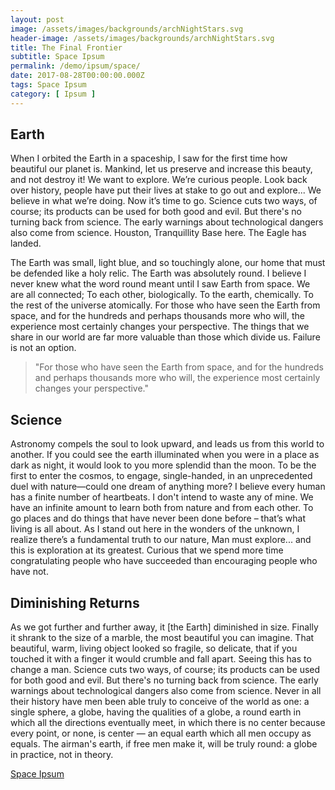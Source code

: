 ```yaml
---
layout: post
image: /assets/images/backgrounds/archNightStars.svg
header-image: /assets/images/backgrounds/archNightStars.svg
title: The Final Frontier
subtitle: Space Ipsum
permalink: /demo/ipsum/space/
date: 2017-08-28T00:00:00.000Z
tags: Space Ipsum
category: [ Ipsum ]
---
```

## Earth
When I orbited the Earth in a spaceship, I saw for the first time how beautiful our planet is. Mankind, let us preserve and increase this beauty, and not destroy it! We want to explore. We’re curious people. Look back over history, people have put their lives at stake to go out and explore... We believe in what we’re doing. Now it’s time to go. Science cuts two ways, of course; its products can be used for both good and evil. But there's no turning back from science. The early warnings about technological dangers also come from science. Houston, Tranquillity Base here. The Eagle has landed.

The Earth was small, light blue, and so touchingly alone, our home that must be defended like a holy relic. The Earth was absolutely round. I believe I never knew what the word round meant until I saw Earth from space. We are all connected; To each other, biologically. To the earth, chemically. To the rest of the universe atomically. For those who have seen the Earth from space, and for the hundreds and perhaps thousands more who will, the experience most certainly changes your perspective. The things that we share in our world are far more valuable than those which divide us. Failure is not an option.

> "For those who have seen the Earth from space, and for the hundreds and perhaps thousands more who will, the experience most certainly changes your perspective."

## Science
Astronomy compels the soul to look upward, and leads us from this world to another. If you could see the earth illuminated when you were in a place as dark as night, it would look to you more splendid than the moon. To be the first to enter the cosmos, to engage, single-handed, in an unprecedented duel with nature—could one dream of anything more? I believe every human has a finite number of heartbeats. I don't intend to waste any of mine. We have an infinite amount to learn both from nature and from each other. To go places and do things that have never been done before – that’s what living is all about. As I stand out here in the wonders of the unknown, I realize there’s a fundamental truth to our nature, Man must explore... and this is exploration at its greatest. Curious that we spend more time congratulating people who have succeeded than encouraging people who have not.

## Diminishing Returns
As we got further and further away, it [the Earth] diminished in size. Finally it shrank to the size of a marble, the most beautiful you can imagine. That beautiful, warm, living object looked so fragile, so delicate, that if you touched it with a finger it would crumble and fall apart. Seeing this has to change a man. Science cuts two ways, of course; its products can be used for both good and evil. But there's no turning back from science. The early warnings about technological dangers also come from science. Never in all their history have men been able truly to conceive of the world as one: a single sphere, a globe, having the qualities of a globe, a round earth in which all the directions eventually meet, in which there is no center because every point, or none, is center — an equal earth which all men occupy as equals. The airman's earth, if free men make it, will be truly round: a globe in practice, not in theory.

[Space Ipsum](http://spaceipsum.com/)
